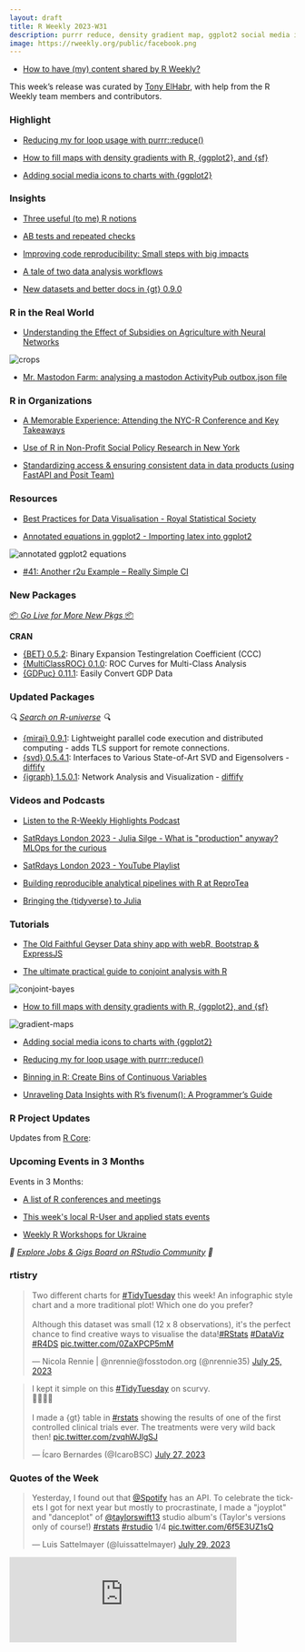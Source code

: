 ```yaml
---
layout: draft
title: R Weekly 2023-W31
description: purrr reduce, density gradient map, ggplot2 social media icons
image: https://rweekly.org/public/facebook.png
---
```



+ [How to have (my) content shared by R Weekly?](https://github.com/rweekly/rweekly.org#how-to-have-my-content-shared-by-r-weekly)

This week’s release was curated by [Tony ElHabr](https://tonyelhabr.rbind.io/), with help from the R Weekly team members and contributors.



### Highlight

+ [Reducing my for loop usage with purrr::reduce()](https://masalmon.eu/2023/07/26/reduce/)

+ [How to fill maps with density gradients with R, {ggplot2}, and {sf}](https://www.andrewheiss.com/blog/2023/07/28/gradient-map-fills-r-sf/)

+ [Adding social media icons to charts with {ggplot2}](https://nrennie.rbind.io/blog/adding-social-media-icons-ggplot2/)

### Insights

+ [Three useful (to me) R notions](https://masalmon.eu/2023/07/24/basic-notions/)

+ [AB tests and repeated checks](https://vgherard.github.io/posts/2023-07-24-ab-tests-and-repeated-checks)

+ [Improving code reproducibility: Small steps with big impacts](https://ecoevocommunity.nature.com/posts/improving-code-reproducibility-small-steps-with-big-impacts)

+ [A tale of two data analysis workflows](https://hkarlsen.rbind.io/blog/data-workflow/)

+ [New datasets and better docs in {gt} 0.9.0 ](https://posit.co/blog/new-datasets-and-better-docs-in-gt-0-9-0/)

### R in the Real World

+ [Understanding the Effect of Subsidies on Agriculture with Neural Networks](https://datageeek.com/2023/07/26/understanding-the-effect-of-subsidies-on-agriculture-with-bagged-neural-networks/)

![crops](https://raw.githubusercontent.com/rweekly/image/master/2023/W31/crops.png)

+ [Mr. Mastodon Farm: analysing a mastodon ActivityPub outbox.json file](https://quantixed.org/2023/07/29/mr-mastodon-farm-analysing-a-mastodon-activitypub-outbox-json-file/)


### R in Organizations

+ [A Memorable Experience: Attending the NYC-R Conference and Key Takeaways](https://www.r-consortium.org/events/2023/07/27/attending-the-nyc-r-conference)

+ [Use of R in Non-Profit Social Policy Research in New York](https://www.r-consortium.org/blog/2023/07/24/use-of-r-in-non-profit-social-policy-research-in-new-york)

+ [Standardizing access & ensuring consistent data in data products (using FastAPI and Posit Team)](https://posit.co/blog/fast-api-posit-team-demo/)

### Resources

+ [Best Practices for Data Visualisation - Royal Statistical Society](https://royal-statistical-society.github.io/datavisguide/)

+ [Annotated equations in ggplot2 - Importing latex into ggplot2](https://wjschne.github.io/posts/2023-07-23-latex-equation-in-ggplot2/)

![annotated ggplot2 equations](https://raw.githubusercontent.com/rweekly/image/master/2023/W31/annotated-equation.png)

+ [#41: Another r2u Example – Really Simple CI](http://dirk.eddelbuettel.com/blog/2023/07/23#041_simpler_ci_via_r2u)


### New Packages

<p class="added-hostname"><a href="https://rweekly.org/live" target="_blank" class="externalLink">📦 <i>Go Live for More New Pkgs</i> 📦</a></p>


**CRAN**

+ [{BET} 0.5.2](https://cran.r-project.org/package=BET): Binary Expansion Testingrelation
Coefficient (CCC)
+ [{MultiClassROC} 0.1.0](https://cran.r-project.org/package=MultiClassROC): ROC Curves for Multi-Class Analysis
+ [{GDPuc} 0.11.1](https://cran.r-project.org/package=GDPuc): Easily Convert GDP Data

### Updated Packages

<i>🔍 [Search on R-universe](https://r-universe.dev/search/) 🔍</i>

+ [{mirai} 0.9.1](https://cran.r-project.org/package=mirai): Lightweight parallel code execution and distributed computing - adds TLS support for remote connections.
+ [{svd} 0.5.4.1](https://cran.r-project.org/package=svd): Interfaces to Various State-of-Art SVD and Eigensolvers - [diffify](https://diffify.com/R/svd)
+ [{igraph} 1.5.0.1](https://cran.r-project.org/package=igraph): Network Analysis and Visualization - [diffify](https://diffify.com/R/igraph)

### Videos and Podcasts

+ [Listen to the R-Weekly Highlights Podcast](https://rweekly.fireside.fm/)

+ [SatRdays London 2023 - Julia Silge - What is "production" anyway? MLOps for the curious](https://www.youtube.com/watch?v=53-x5OFMGjA&list=PLbARZQfpqIKLNjt5NnVQ1RgEKeayVVv6G&index=1)

+ [SatRdays London 2023 - YouTube Playlist](https://www.youtube.com/playlist?list=PLbARZQfpqIKLNjt5NnVQ1RgEKeayVVv6G)

+ [Building reproducible analytical pipelines with R at ReproTea](https://www.youtube.com/watch?v=zs6LtT0PavM)

+ [Bringing the {tidyverse} to Julia](https://www.youtube.com/watch?v=imZE2k7gJ0Q&t=12664s)

### Tutorials

+ [The Old Faithful Geyser Data shiny app with webR, Bootstrap & ExpressJS](https://colinfay.me/old-faithful-express-bootstrap-webr/)

+ [The ultimate practical guide to conjoint analysis with R](https://www.andrewheiss.com/blog/2023/07/25/conjoint-bayesian-frequentist-guide/)

![conjoint-bayes](https://raw.githubusercontent.com/rweekly/image/master/2023/W31/conjoint-bayes.png)

+ [How to fill maps with density gradients with R, {ggplot2}, and {sf}](https://www.andrewheiss.com/blog/2023/07/28/gradient-map-fills-r-sf/)

![gradient-maps](https://raw.githubusercontent.com/rweekly/image/master/2023/W31/gradient-maps.png)

+ [Adding social media icons to charts with {ggplot2}](https://nrennie.rbind.io/blog/adding-social-media-icons-ggplot2/)

+ [Reducing my for loop usage with purrr::reduce()](https://masalmon.eu/2023/07/26/reduce/)

+ [Binning in R: Create Bins of Continuous Variables](https://www.marsja.se/binning-in-r-create-bins-continuous/)

+ [Unraveling Data Insights with R’s fivenum(): A Programmer’s Guide](https://www.spsanderson.com/steveondata/posts/2023-07-25/index.html)


<!--<div class="post-more-begin></div><div class="post-more-end"></div>-->

### R Project Updates

Updates from [R Core](http://developer.r-project.org/blosxom.cgi/R-devel/NEWS):


### Upcoming Events in 3 Months

Events in 3 Months:


+ [A list of R conferences and meetings](https://jumpingrivers.github.io/meetingsR/events.html)

+ [This week's local R-User and applied stats events](https://community.rstudio.com/c/irl)

+ [Weekly R Workshops for Ukraine](https://sites.google.com/view/dariia-mykhailyshyna/main/r-workshops-for-ukraine)

<i>💼 [Explore Jobs & Gigs Board on RStudio Community](https://community.rstudio.com/c/jobs/) 💼</i>

### rtistry

<blockquote class="twitter-tweet"><p lang="en" dir="ltr">Two different charts for <a href="https://twitter.com/hashtag/TidyTuesday?src=hash&amp;ref_src=twsrc%5Etfw">#TidyTuesday</a> this week! An infographic style chart and a more traditional plot! Which one do you prefer?<br><br>Although this dataset was small (12 x 8 observations), it&#39;s the perfect chance to find creative ways to visualise the data!<a href="https://twitter.com/hashtag/RStats?src=hash&amp;ref_src=twsrc%5Etfw">#RStats</a> <a href="https://twitter.com/hashtag/DataViz?src=hash&amp;ref_src=twsrc%5Etfw">#DataViz</a> <a href="https://twitter.com/hashtag/R4DS?src=hash&amp;ref_src=twsrc%5Etfw">#R4DS</a> <a href="https://t.co/0ZaXPCP5mM">pic.twitter.com/0ZaXPCP5mM</a></p>&mdash; Nicola Rennie | @nrennie@fosstodon.org (@nrennie35) <a href="https://twitter.com/nrennie35/status/1683752154706706432?ref_src=twsrc%5Etfw">July 25, 2023</a></blockquote> <script async src="https://platform.twitter.com/widgets.js" charset="utf-8"></script> 

<blockquote class="twitter-tweet"><p lang="en" dir="ltr">I kept it simple on this <a href="https://twitter.com/hashtag/TidyTuesday?src=hash&amp;ref_src=twsrc%5Etfw">#TidyTuesday</a> on scurvy.<br>🌊🤢🍋😆<br><br>I made a {gt} table in <a href="https://twitter.com/hashtag/rstats?src=hash&amp;ref_src=twsrc%5Etfw">#rstats</a> showing the results of one of the first controlled clinical trials ever. The treatments were very wild back then! <a href="https://t.co/zvqhWJlgSJ">pic.twitter.com/zvqhWJlgSJ</a></p>&mdash; Ícaro Bernardes (@IcaroBSC) <a href="https://twitter.com/IcaroBSC/status/1684354411730960384?ref_src=twsrc%5Etfw">July 27, 2023</a></blockquote> <script async src="https://platform.twitter.com/widgets.js" charset="utf-8"></script> 

### Quotes of the Week

<blockquote class="twitter-tweet"><p lang="en" dir="ltr">Yesterday, I found out that <a href="https://twitter.com/Spotify?ref_src=twsrc%5Etfw">@Spotify</a> has an API. To celebrate the tickets I got for next year but mostly to procrastinate, I made a &quot;joyplot&quot; and &quot;danceplot&quot; of <a href="https://twitter.com/taylorswift13?ref_src=twsrc%5Etfw">@taylorswift13</a> studio album&#39;s (Taylor&#39;s versions only of course!) <a href="https://twitter.com/hashtag/rstats?src=hash&amp;ref_src=twsrc%5Etfw">#rstats</a> <a href="https://twitter.com/hashtag/rstudio?src=hash&amp;ref_src=twsrc%5Etfw">#rstudio</a> 1/4 <a href="https://t.co/6f5E3UZ1sQ">pic.twitter.com/6f5E3UZ1sQ</a></p>&mdash; Luis Sattelmayer (@luissattelmayer) <a href="https://twitter.com/luissattelmayer/status/1685276738102636545?ref_src=twsrc%5Etfw">July 29, 2023</a></blockquote> <script async src="https://platform.twitter.com/widgets.js" charset="utf-8"></script> 

<iframe src="https://fosstodon.org/@hadleywickham/110754318144118436/embed" class="mastodon-embed" style="max-width: 100%; border: 0" width="400" allowfullscreen="allowfullscreen"></iframe>
